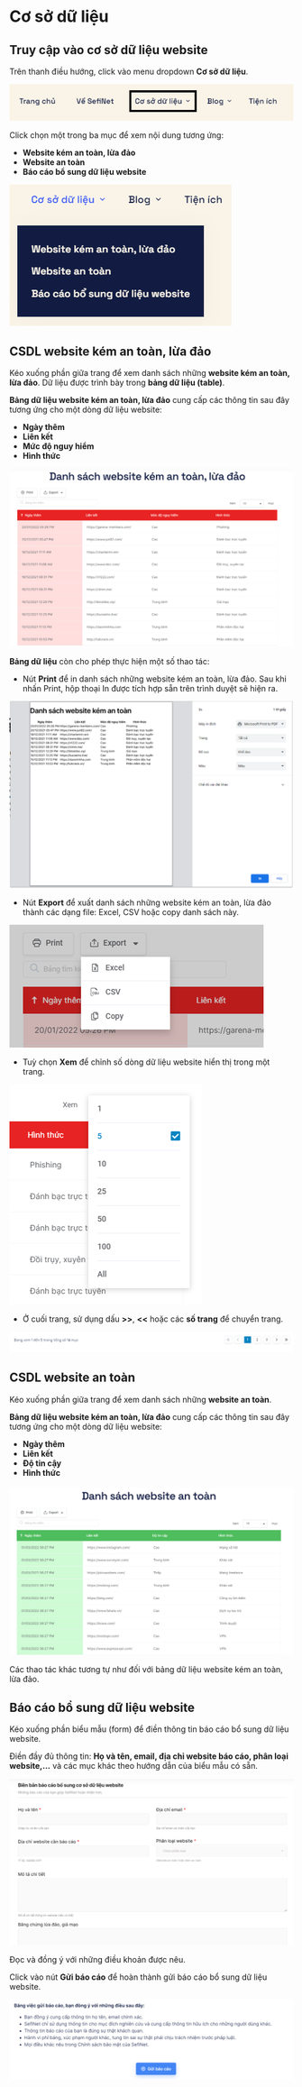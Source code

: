 # Cơ sở dữ liệu

## Truy cập vào cơ sở dữ liệu website

Trên thanh điều hướng, click vào menu dropdown **Cơ sở dữ liệu**.

![Menu Cơ sở dữ liệu](<../.gitbook/assets/image (31).png>)

Click chọn một trong ba mục để xem nội dung tương ứng:

* **Website kém an toàn, lừa đảo**
* **Website an toàn**
* **Báo cáo bổ sung dữ liệu website**

![](<../.gitbook/assets/image (33).png>)

## CSDL website kém an toàn, lừa đảo

Kéo xuống phần giữa trang để xem danh sách những **website kém an toàn, lừa đảo**. Dữ liệu được trình bày trong **bảng dữ liệu (table)**.

**Bảng dữ liệu website kém an toàn, lừa đảo** cung cấp các thông tin sau đây tương ứng cho một dòng dữ liệu website:

* **Ngày thêm**
* **Liên kết**
* **Mức độ nguy hiểm**
* **Hình thức**

![](<../.gitbook/assets/image (32).png>)

**Bảng dữ liệu** còn cho phép thực hiện một số thao tác:

* Nút **Print** để in danh sách những website kém an toàn, lừa đảo. Sau khi nhấn Print, hộp thoại In được tích hợp sẵn trên trình duyệt sẽ hiện ra.

![](<../.gitbook/assets/image (36).png>)

* Nút **Export** để xuất danh sách những website kém an toàn, lừa đảo thành các dạng file: Excel, CSV hoặc copy danh sách này.

![](<../.gitbook/assets/image (38).png>)

* Tuỳ chọn **Xem** để chỉnh số dòng dữ liệu website hiển thị trong một trang.

![](<../.gitbook/assets/image (35).png>)

* Ở cuối trang, sử dụng dấu **>>**, **<<** hoặc các **số trang** để chuyển trang.

![](<../.gitbook/assets/image (39).png>)

## CSDL website an toàn

Kéo xuống phần giữa trang để xem danh sách những **website an toàn**.

**Bảng dữ liệu website kém an toàn, lừa đảo** cung cấp các thông tin sau đây tương ứng cho một dòng dữ liệu website:

* **Ngày thêm**
* **Liên kết**
* **Độ tin cậy**
* **Hình thức**

![](<../.gitbook/assets/image (34).png>)

Các thao tác khác tương tự như đối với bảng dữ liệu website kém an toàn, lừa đảo.

## Báo cáo bổ sung dữ liệu website

Kéo xuống phần biểu mẫu (form) để điền thông tin báo cáo bổ sung dữ liệu website.

Điền đầy đủ thông tin: **Họ và tên, email, địa chỉ website báo cáo, phân loại website,...** và các mục khác theo hướng dẫn của biểu mẫu có sẵn.

![](<../.gitbook/assets/image (37).png>)

Đọc và đồng ý với những điều khoản được nêu.

Click vào nút **Gửi báo cáo** để hoàn thành gửi báo cáo bổ sung dữ liệu website.

![](<../.gitbook/assets/image (30).png>)

